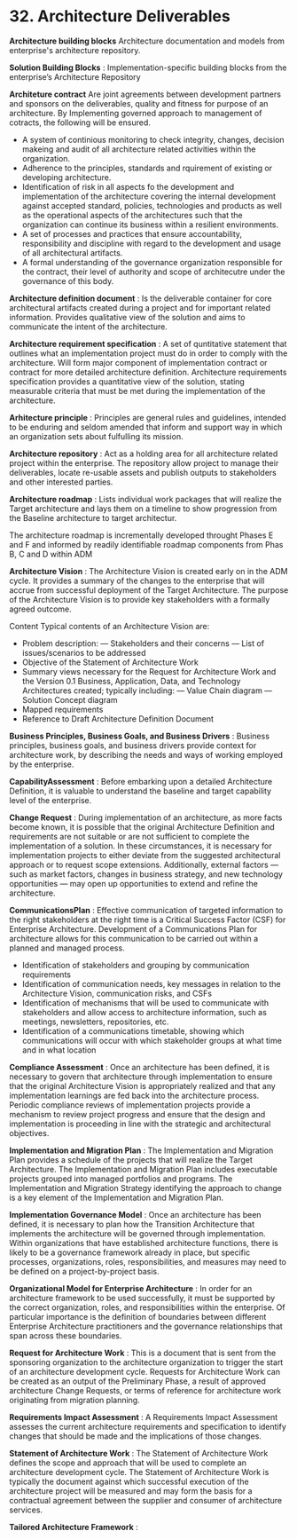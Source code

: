 # 32. Architecture Deliverables

**Architecture building blocks** Architecture documentation and models from enterprise's architecture repository.

**Solution Building Blocks** : Implementation-specific building blocks from the enterprise’s Architecture Repository

**Architeture contract** Are joint agreements between development partners and sponsors on the deliverables, quality and fitness for purpose of an architecture.
By Implementing governed approach to management of cotracts, the following will be ensured.

- A system of continious monitoring to check integrity, changes, decision makeing and audit of all architecture related activities within the organization.
- Adherence to the principles, standards and rquirement of existing or developing architecture.
- Identification of risk in all aspects fo the development and implementation of the architecture covering the internal development against accepted standard, policies, technologies and products as well as the operational aspects of the architectures such that the organization can continue its business within a resilient environments.
- A set of processes and practices that ensure accountability, responsibility and discipline with regard to the development and usage of all architectural artifacts.
- A formal understanding of the governance organization responsible for the contract, their level of authority and scope of architecutre under the governance of this body.

**Architecture definition document** : Is the deliverable container for core architectural artifacts created during a project and for important related information.
Provides qualitative view of the solution and aims to communicate the intent of the architecture.

**Architecture requirement specification** : A set of quntitative statement that outlines what an implementation project must do in order to comply with the architecture. Will form major component of implementation contract or contract for more detailed architecture definition.
Architecture requirements specification provides a quantitative view of the solution, stating measurable criteria that must be met during the implementation of the architecture.

**Arhitecture principle** : Principles are general rules and guidelines, intended to be enduring and seldom amended that inform and support way in which an organization sets about fulfulling its mission.

**Architecture repository** : Act as a holding area for all architecture related project within the enterprise. The repository allow project to manage their deliverables, locate re-usable assets and publish outputs to stakeholders and other interested parties.


**Architecture roadmap** : Lists individual work packages that will realize the Target architecture and lays them on a timeline to show progression from the Baseline architecture to target architectur.

The architecture roadmap is incrementally developed throught Phases E and F and informed by readily identifiable roadmap components from Phas B, C and D within ADM

**Architecture Vision** : The Architecture Vision is created early on in the ADM cycle. It provides a summary of the changes to the enterprise that will accrue from successful deployment of the Target Architecture.
The purpose of the Architecture Vision is to provide key stakeholders with a formally agreed outcome. 

Content
Typical contents of an Architecture Vision are:
-  Problem description:
    — Stakeholders and their concerns
    — List of issues/scenarios to be addressed
-  Objective of the Statement of Architecture Work
-  Summary views necessary for the Request for Architecture Work and the Version 0.1 Business, Application, Data, and Technology Architectures created; typically including:
    — Value Chain diagram
    — Solution Concept diagram
-  Mapped requirements
-  Reference to Draft Architecture Definition Document


**Business Principles, Business Goals, and Business Drivers** : Business principles, business goals, and business drivers provide context for architecture work, by describing the needs and ways of working employed by the enterprise. 

**CapabilityAssessment** : Before embarking upon a detailed Architecture Definition, it is valuable to understand the baseline and target capability level of the enterprise. 

**Change Request** : During implementation of an architecture, as more facts become known, it is possible that the original Architecture Definition and requirements are not suitable or are not sufficient to complete the implementation of a solution. In these circumstances, it is necessary for implementation projects to either deviate from the suggested architectural approach or to request scope extensions. Additionally, external factors — such as market factors, changes in business strategy, and new technology opportunities — may open up opportunities to extend and refine the architecture.


**CommunicationsPlan** : Effective communication of targeted information to the right stakeholders at the right time is a Critical Success Factor (CSF) for Enterprise Architecture. Development of a Communications Plan for architecture allows for this communication to be carried out within a planned and managed process.

-  Identification of stakeholders and grouping by communication requirements
-  Identification of communication needs, key messages in relation to the Architecture Vision, communication risks, and CSFs
-  Identification of mechanisms that will be used to communicate with stakeholders and allow access to architecture information, such as meetings, newsletters, repositories, etc.
-  Identification of a communications timetable, showing which communications will occur with which stakeholder groups at what time and in what location

**Compliance Assessment** : Once an architecture has been defined, it is necessary to govern that architecture through implementation to ensure that the original Architecture Vision is appropriately realized and that any implementation learnings are fed back into the architecture process. Periodic compliance reviews of implementation projects provide a mechanism to review project progress and ensure that the design and implementation is proceeding in line with the strategic and architectural objectives.

**Implementation and Migration Plan** : The Implementation and Migration Plan provides a schedule of the projects that will realize the Target Architecture. The Implementation and Migration Plan includes executable projects grouped into managed portfolios and programs. The Implementation and Migration Strategy identifying the approach to change is a key element of the Implementation and Migration Plan.

**Implementation Governance Model** : Once an architecture has been defined, it is necessary to plan how the Transition Architecture that implements the architecture will be governed through implementation. Within organizations that have established architecture functions, there is likely to be a governance framework already in place, but specific processes, organizations, roles, responsibilities, and measures may need to be defined on a project-by-project basis.

**Organizational Model for Enterprise Architecture** : In order for an architecture framework to be used successfully, it must be supported by the correct organization, roles, and responsibilities within the enterprise. Of particular importance is the definition of boundaries between different Enterprise Architecture practitioners and the governance relationships that span across these boundaries.

**Request for Architecture Work** :  This is a document that is sent from the sponsoring organization to the architecture organization to trigger the start of an architecture development cycle. Requests for Architecture Work can be created as an output of the Preliminary Phase, a result of approved architecture Change Requests, or terms of reference for architecture work originating from migration planning.

**Requirements Impact Assessment** : A Requirements Impact Assessment assesses the current architecture requirements and specification to identify changes that should be made and the implications of those changes.

**Statement of Architecture Work** : The Statement of Architecture Work defines the scope and approach that will be used to complete an architecture development cycle. The Statement of Architecture Work is typically the document against which successful execution of the architecture project will be measured and may form the basis for a contractual agreement between the supplier and consumer of architecture services.

**Tailored Architecture Framework** : 
